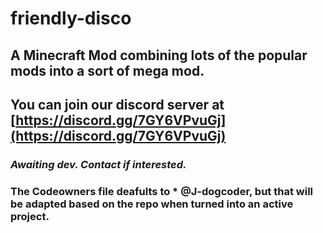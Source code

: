 # friendly-disco
## A Minecraft Mod combining lots of the popular mods into a sort of mega mod.
## You can join our discord server at [https://discord.gg/7GY6VPvuGj](https://discord.gg/7GY6VPvuGj)

### _Awaiting dev. Contact if interested._

### The Codeowners file deafults to * @J-dogcoder, but that will be adapted based on the repo when turned into an active project.
